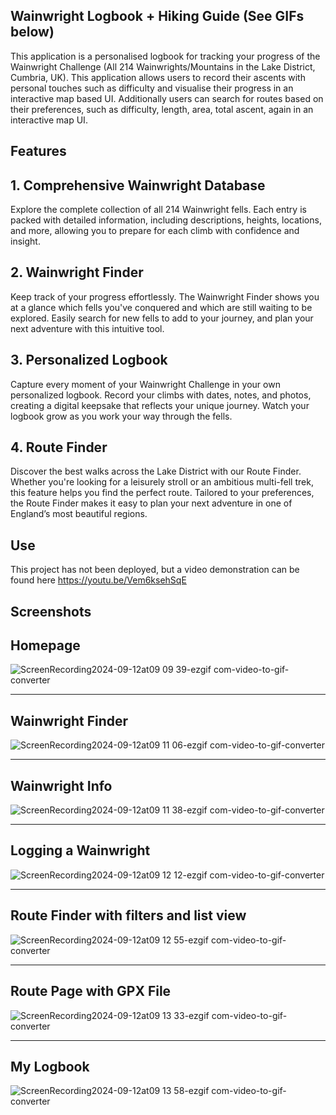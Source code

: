 ## Wainwright Logbook + Hiking Guide (See GIFs below)

This application is a personalised logbook for tracking your progress of the Wainwright Challenge (All 214 Wainwrights/Mountains in the Lake District, Cumbria, UK). This application allows users to record their ascents with personal touches such as difficulty and visualise their progress in an interactive map based UI. Additionally users can search for routes based on their preferences, such as difficulty, length, area, total ascent, again in an interactive map UI. 

## Features 
## 1. Comprehensive Wainwright Database
Explore the complete collection of all 214 Wainwright fells. Each entry is packed with detailed information, including descriptions, heights, locations, and more, allowing you to prepare for each climb with confidence and insight.

## 2. Wainwright Finder
Keep track of your progress effortlessly. The Wainwright Finder shows you at a glance which fells you've conquered and which are still waiting to be explored. Easily search for new fells to add to your journey, and plan your next adventure with this intuitive tool.

## 3. Personalized Logbook
Capture every moment of your Wainwright Challenge in your own personalized logbook. Record your climbs with dates, notes, and photos, creating a digital keepsake that reflects your unique journey. Watch your logbook grow as you work your way through the fells.

## 4. Route Finder
Discover the best walks across the Lake District with our Route Finder. Whether you're looking for a leisurely stroll or an ambitious multi-fell trek, this feature helps you find the perfect route. Tailored to your preferences, the Route Finder makes it easy to plan your next adventure in one of England’s most beautiful regions.

## Use

This project has not been deployed, but a video demonstration can be found here https://youtu.be/Vem6ksehSqE

## Screenshots

## Homepage

![ScreenRecording2024-09-12at09 09 39-ezgif com-video-to-gif-converter](https://github.com/user-attachments/assets/de9ed658-e0d4-4754-bff5-29dcb9ff8061)

------------------------------------------
## Wainwright Finder
![ScreenRecording2024-09-12at09 11 06-ezgif com-video-to-gif-converter](https://github.com/user-attachments/assets/990e3eb2-983a-4e04-8769-adc2860856a2)

------------------------------------------
## Wainwright Info
![ScreenRecording2024-09-12at09 11 38-ezgif com-video-to-gif-converter](https://github.com/user-attachments/assets/12b650f8-7a29-46e7-b126-fb1a0868edf0)

------------------------------------------
## Logging a Wainwright
![ScreenRecording2024-09-12at09 12 12-ezgif com-video-to-gif-converter](https://github.com/user-attachments/assets/f141c089-a37a-47c8-871e-a4cd3271ca88)

------------------------------------------
## Route Finder with filters and list view
![ScreenRecording2024-09-12at09 12 55-ezgif com-video-to-gif-converter](https://github.com/user-attachments/assets/393f66b8-3cff-4273-be83-53243aeb9c38)

------------------------------------------
## Route Page with GPX File 
![ScreenRecording2024-09-12at09 13 33-ezgif com-video-to-gif-converter](https://github.com/user-attachments/assets/72990db1-3d09-4da3-9caf-20f3030c2714)

------------------------------------------
## My Logbook
![ScreenRecording2024-09-12at09 13 58-ezgif com-video-to-gif-converter](https://github.com/user-attachments/assets/17ac773f-8c9c-4d7e-8d81-91584b4dcf04)

